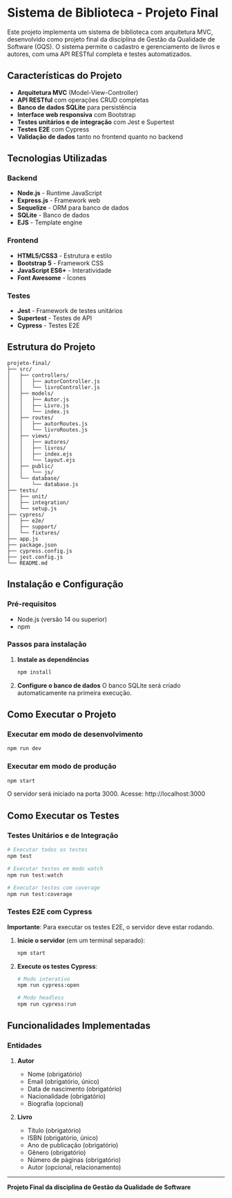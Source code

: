# Sistema de Biblioteca - Projeto Final

Este projeto implementa um sistema de biblioteca com arquitetura MVC, desenvolvido como projeto final da disciplina de Gestão da Qualidade de Software (GQS). O sistema permite o cadastro e gerenciamento de livros e autores, com uma API RESTful completa e testes automatizados.

## Características do Projeto

- **Arquitetura MVC** (Model-View-Controller)
- **API RESTful** com operações CRUD completas
- **Banco de dados SQLite** para persistência
- **Interface web responsiva** com Bootstrap
- **Testes unitários e de integração** com Jest e Supertest
- **Testes E2E** com Cypress
- **Validação de dados** tanto no frontend quanto no backend

## Tecnologias Utilizadas

### Backend
- **Node.js** - Runtime JavaScript
- **Express.js** - Framework web
- **Sequelize** - ORM para banco de dados
- **SQLite** - Banco de dados
- **EJS** - Template engine

### Frontend
- **HTML5/CSS3** - Estrutura e estilo
- **Bootstrap 5** - Framework CSS
- **JavaScript ES6+** - Interatividade
- **Font Awesome** - Ícones

### Testes
- **Jest** - Framework de testes unitários
- **Supertest** - Testes de API
- **Cypress** - Testes E2E

## Estrutura do Projeto

```
projeto-final/
├── src/
│   ├── controllers/          
│   │   ├── autorController.js
│   │   └── livroController.js
│   ├── models/              
│   │   ├── Autor.js
│   │   ├── Livro.js
│   │   └── index.js
│   ├── routes/              
│   │   ├── autorRoutes.js
│   │   └── livroRoutes.js
│   ├── views/               
│   │   ├── autores/
│   │   ├── livros/
│   │   ├── index.ejs
│   │   └── layout.ejs
│   ├── public/              
│   │   └── js/
│   └── database/            
│       └── database.js
├── tests/                   
│   ├── unit/               
│   ├── integration/        
│   └── setup.js
├── cypress/                 
│   ├── e2e/
│   ├── support/
│   └── fixtures/
├── app.js                   
├── package.json
├── cypress.config.js
├── jest.config.js
└── README.md
```

## Instalação e Configuração

### Pré-requisitos
- Node.js (versão 14 ou superior)
- npm 

### Passos para instalação

1. **Instale as dependências**
   ```bash
   npm install
   ```

2. **Configure o banco de dados**
   O banco SQLite será criado automaticamente na primeira execução.

## Como Executar o Projeto

### Executar em modo de desenvolvimento
```bash
npm run dev
```

### Executar em modo de produção
```bash
npm start
```

O servidor será iniciado na porta 3000. Acesse: http://localhost:3000

## Como Executar os Testes

### Testes Unitários e de Integração
```bash
# Executar todos os testes
npm test

# Executar testes em modo watch
npm run test:watch

# Executar testes com coverage
npm run test:coverage
```

### Testes E2E com Cypress

**Importante**: Para executar os testes E2E, o servidor deve estar rodando.

1. **Inicie o servidor** (em um terminal separado):
   ```bash
   npm start
   ```

2. **Execute os testes Cypress**:
   ```bash
   # Modo interativo 
   npm run cypress:open

   # Modo headless 
   npm run cypress:run
   ```

## Funcionalidades Implementadas

### Entidades
1. **Autor**
   - Nome (obrigatório)
   - Email (obrigatório, único)
   - Data de nascimento (obrigatório)
   - Nacionalidade (obrigatório)
   - Biografia (opcional)

2. **Livro**
   - Título (obrigatório)
   - ISBN (obrigatório, único)
   - Ano de publicação (obrigatório)
   - Gênero (obrigatório)
   - Número de páginas (obrigatório)
   - Autor (opcional, relacionamento)


---

**Projeto Final da disciplina de Gestão da Qualidade de Software**
